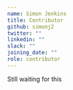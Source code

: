 ```yaml
---
name: Simon Jenkins
title: Contributor
github: simonj2
twitter: ""
linkedin: ""
slack: ""
joining_date: ""
role: contributor
---
```


Still waiting for this
